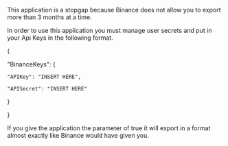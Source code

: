 This application is a stopgap because Binance does not allow you to export more than 3 months at a time.

In order to use this application you must manage user secrets and put in your Api Keys in the following format.

{

  "BinanceKeys": {
  
    "APIKey": "INSERT HERE",
    
    "APISecret": "INSERT HERE"
    
  }
  
}

If you give the application the parameter of true it will export in a format almost exactly like Binance would have given you.
